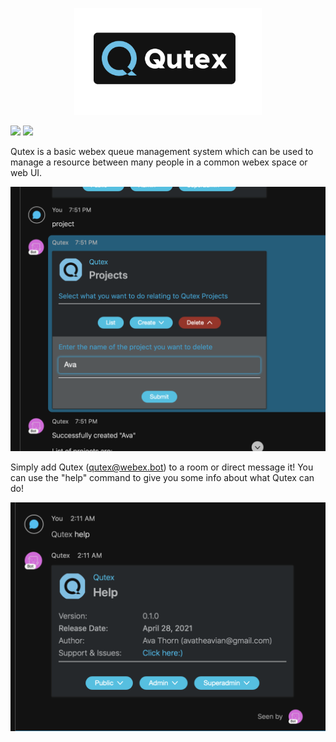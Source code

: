 <p align="center">
    <img src="./docs/logoSmall.png" width=300>
</p>
<img src="https://img.shields.io/uptimerobot/status/m788024541-def6483d2531449dded3603f"/> <a href="https://codecov.io/gh/amthorn/qutex"><img src="https://codecov.io/gh/amthorn/qutex/branch/master/graph/badge.svg?token=S5Q2H672OI"/>
</a>


Qutex is a basic webex queue management system which can be used to manage a resource between many people in a common webex space or web UI.

<img width=600 src="/docs/projectCard.png"/>


Simply add Qutex (qutex@webex.bot) to a room or direct message it! You can use the "help" command to give you some info about what Qutex can do!

<img width=600 src="/docs/help.png"/>